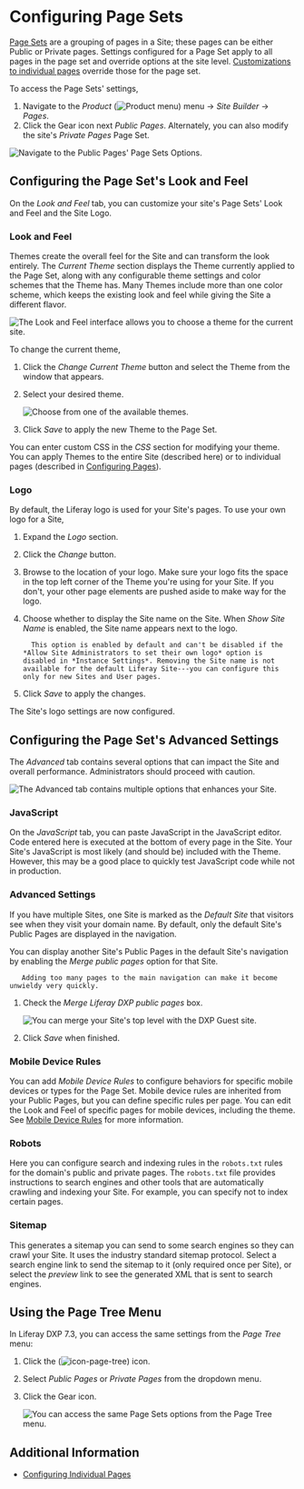 # Configuring Page Sets

[Page Sets](../understanding-pages/understanding-pages.md#page-sets) are a grouping of pages in a Site; these pages can be either Public or Private pages. Settings configured for a Page Set apply to all pages in the page set and override options at the site level. [Customizations to individual pages](./configuring-individual-pages.md) override those for the page set.

To access the Page Sets' settings,

1. Navigate to the _Product_ (![Product menu](../../../images/icon-product-menu.png)) menu &rarr; _Site Builder_ &rarr; _Pages_.
1. Click the Gear icon next _Public Pages_. Alternately, you can also modify the site's _Private Pages_ Page Set.

![Navigate to the Public Pages' Page Sets Options.](./configuring-page-sets/images/01.png)

## Configuring the Page Set's Look and Feel

On the _Look and Feel_ tab, you can customize your site's Page Sets' Look and Feel and the Site Logo.

### Look and Feel

Themes create the overall feel for the Site and can transform the look entirely. The _Current Theme_ section displays the Theme currently applied to the Page Set, along with any configurable theme settings and color schemes that the Theme has. Many Themes include more than one color scheme, which keeps the existing look and feel while giving the Site a different flavor.

![The Look and Feel interface allows you to choose a theme for the current site.](./configuring-page-sets/images/02.png)

To change the current theme,

1. Click the _Change Current Theme_ button and select the Theme from the window that appears.
1. Select your desired theme.

    ![Choose from one of the available themes.](./configuring-page-sets/images/05.png)

1. Click _Save_ to apply the new Theme to the Page Set.

You can enter custom CSS in the *CSS* section for modifying your theme. You can apply Themes to the entire Site (described here) or to individual pages (described in [Configuring Pages](./configuring-individual-pages.md#look-and-feel)).

### Logo

By default, the Liferay logo is used for your Site's pages. To use your own logo for a Site,

1. Expand the _Logo_ section.
1. Click the _Change_ button.
1. Browse to the location of your logo. Make sure your logo fits the space in the top left corner of the Theme you're using for your Site. If you don't, your other page elements are pushed aside to make way for the logo.
1. Choose whether to display the Site name on the Site. When _Show Site Name_ is enabled, the Site name appears next to the logo.

    ```note::
      This option is enabled by default and can't be disabled if the *Allow Site Administrators to set their own logo* option is disabled in *Instance Settings*. Removing the Site name is not available for the default Liferay Site---you can configure this only for new Sites and User pages.
    ```

1. Click *Save* to apply the changes.

The Site's logo settings are now configured.

## Configuring the Page Set's Advanced Settings

The _Advanced_ tab contains several options that can impact the Site and overall performance. Administrators should proceed with caution.

![The Advanced tab contains multiple options that enhances your Site.](./configuring-page-sets/images/03.png)

### JavaScript

On the _JavaScript_ tab, you can paste JavaScript in the JavaScript editor. Code entered here is executed at the bottom of every page in the Site. Your Site's JavaScript is most likely (and should be) included with the Theme. However, this may be a good place to quickly test JavaScript code while not in production.

### Advanced Settings

If you have multiple Sites, one Site is marked as the _Default Site_ that visitors see when they visit your domain name. By default, only the default Site's Public Pages are displayed in the navigation.

You can display another Site's Public Pages in the default Site's navigation by enabling the _Merge public pages_ option for that Site.

```warning::
   Adding too many pages to the main navigation can make it become unwieldy very quickly.
```

1. Check the _Merge Liferay DXP public pages_ box.

    ![You can merge your Site's top level with the DXP Guest site.](./configuring-page-sets/images/04.png)

1. Click _Save_ when finished.

### Mobile Device Rules

You can add _Mobile Device Rules_ to configure behaviors for specific mobile devices or types for the Page Set. Mobile device rules are inherited from your Public Pages, but you can define specific rules per page. You can edit the Look and Feel of specific pages for mobile devices, including the theme. See [Mobile Device Rules](../../optimizing-sites/building-a-responsive-site/creating-mobile-device-rules.md) for more information.

### Robots

Here you can configure search and indexing rules in the `robots.txt` rules for the domain's public and private pages. The `robots.txt` file provides instructions to search engines and other tools that are automatically crawling and indexing your Site. For example, you can specify not to index certain pages.

### Sitemap

This generates a sitemap you can send to some search engines so they can crawl your Site. It uses the industry standard sitemap protocol. Select a search engine link to send the sitemap to it (only required once per Site), or select the _preview_ link to see the generated XML that is sent to search engines.

## Using the Page Tree Menu

In Liferay DXP 7.3, you can access the same settings from the _Page Tree_ menu: 

1. Click the (![icon-page-tree](../../../images/icon-page-tree.png)) icon.
1. Select _Public Pages_ or _Private Pages_ from the dropdown menu.
1. Click the Gear icon.

    ![You can access the same Page Sets options from the Page Tree menu.](./configuring-page-sets/images/06.png)

## Additional Information

* [Configuring Individual Pages](./configuring-individual-pages.md)
